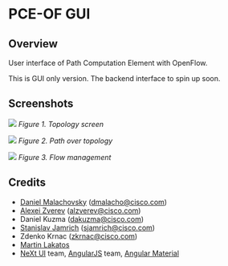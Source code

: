 # PCE-OF GUI
## Overview
User interface of Path Computation Element with OpenFlow.

This is GUI only version. The backend interface to spin up soon.

## Screenshots

![](https://raw.githubusercontent.com/CiscoDevNet/pceof-gui/master/screenshots/topology-active.png)
*Figure 1. Topology screen*

![](https://raw.githubusercontent.com/CiscoDevNet/pceof-gui/master/screenshots/operational-policy-path.png)
*Figure 2. Path over topology*

![](https://raw.githubusercontent.com/CiscoDevNet/pceof-gui/master/screenshots/flow-management.png)
*Figure 3. Flow management*

## Credits
* [Daniel Malachovsky](https://github.com/malachovsky) (dmalacho@cisco.com)
* [Alexei Zverev](https://github.com/zverevalexei) (alzverev@cisco.com)
* Daniel Kuzma (dakuzma@cisco.com)
* [Stanislav Jamrich](https://github.com/sjamrich) (sjamrich@cisco.com)
* Zdenko Krnac (zkrnac@cisco.com)
* [Martin Lakatos](https://github.com/m16peter)
* [NeXt UI](https://github.com/OpenDaylight/next) team, [AngularJS](https://github.com/angular/angular.js) team, [Angular Material](https://github.com/angular/material)